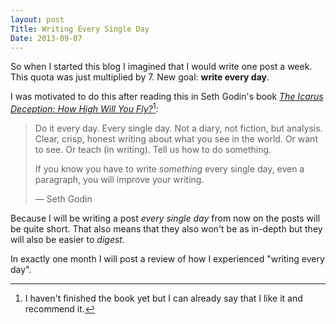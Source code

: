 ```yaml
---
layout: post
Title: Writing Every Single Day
Date: 2013-09-07
---
```

So when I started this blog I imagined that I would write one post a week. This quota was just multiplied by 7. New goal: **write every day**.

I was motivated to do this after reading this in Seth Godin's book [*The Icarus Deception: How High Will You Fly?*](http://www.amazon.com/The-Icarus-Deception-High-ebook/dp/B0090UOLEW)[^book]:

[^book]: I haven't finished the book yet but I can already say that I like it and recommend it.

> Do it every day. Every single day. Not a diary, not fiction, but analysis. Clear, crisp, honest writing about what you see in the world. Or want to see. Or teach (in writing). Tell us how to do something.
>
>If you know you have to write *something* every single day, even a paragraph, you will improve your writing. 
>
> — Seth Godin

Because I will be writing a post *every single day* from now on the posts will be quite short. That also means that they also won't be as in-depth but they will also be easier to *digest*. 

In exactly one month I will post a review of how I experienced "writing every day". 